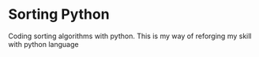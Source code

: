 # Sorting Python

Coding sorting algorithms with python. This is my way of reforging my skill with python language
